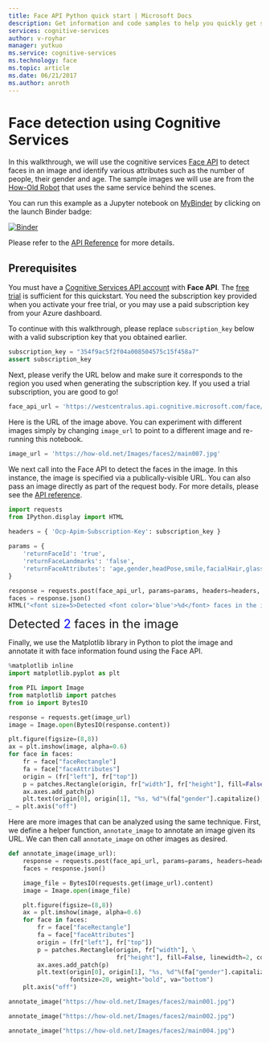 ```yaml
---
title: Face API Python quick start | Microsoft Docs
description: Get information and code samples to help you quickly get started using the Face API with Python in Cognitive Services.
services: cognitive-services
author: v-royhar
manager: yutkuo
ms.service: cognitive-services
ms.technology: face
ms.topic: article
ms.date: 06/21/2017
ms.author: anroth
---
```


# Face detection using Cognitive Services
In this walkthrough, we will use the cognitive services [Face API](https://azure.microsoft.com/en-us/services/cognitive-services/face/) to detect faces in an image and identify various attributes such as the number of people, their gender and age. The sample images we will use are from the [How-Old Robot](http://www.how-old.net) that uses the same service behind the scenes.

You can run this example as a Jupyter notebook on [MyBinder](https://mybinder.org) by clicking on the launch Binder badge: 

[![Binder](https://mybinder.org/badge.svg)](https://mybinder.org/v2/gh/Microsoft/cognitive-services-notebooks/master?filepath=FaceAPI.ipynb)

Please refer to the [API Reference](https://westus.dev.cognitive.microsoft.com/docs/services/563879b61984550e40cbbe8d/operations/563879b61984550f30395236) for more details.

## Prerequisites

You must have a [Cognitive Services API account](https://docs.microsoft.com/azure/cognitive-services/cognitive-services-apis-create-account) with **Face API**. The [free trial](https://azure.microsoft.com/en-us/try/cognitive-services/?api=face-api) is sufficient for this quickstart. You need the subscription key provided when you activate your free trial, or you may use a paid subscription key from your Azure dashboard.

To continue with this walkthrough, please replace `subscription_key` below with a valid subscription key that you obtained earlier.


```python
subscription_key = "354f9ac5f2f04a008504575c15f458a7"
assert subscription_key
```

Next, please verify the URL below and make sure it corresponds to the region you used when generating the subscription key. If you used a trial subscription, you are good to go!


```python
face_api_url = 'https://westcentralus.api.cognitive.microsoft.com/face/v1.0/detect'
```

Here is the URL of the image above. You can experiment with different images simply by changing ``image_url`` to point to a different image and re-running this notebook.


```python
image_url = 'https://how-old.net/Images/faces2/main007.jpg'
```

We next call into the Face API to detect the faces in the image. In this instance, the image is specified via a publically-visible URL. You can also pass an image directly as part of the request body. For more details, please see the [API reference](https://westus.dev.cognitive.microsoft.com/docs/services/563879b61984550e40cbbe8d/operations/563879b61984550f30395236). 


```python
import requests
from IPython.display import HTML

headers = { 'Ocp-Apim-Subscription-Key': subscription_key }
    
params = {
    'returnFaceId': 'true',
    'returnFaceLandmarks': 'false',
    'returnFaceAttributes': 'age,gender,headPose,smile,facialHair,glasses,emotion,hair,makeup,occlusion,accessories,blur,exposure,noise',
}

response = requests.post(face_api_url, params=params, headers=headers, json={"url": image_url})
faces = response.json()
HTML("<font size=5>Detected <font color='blue'>%d</font> faces in the image</font>"%len(faces))
```




<font size=5>Detected <font color='blue'>2</font> faces in the image</font>



Finally, we use the Matplotlib library in Python to plot the image and annotate it with face information found using the Face API.


```python
%matplotlib inline
import matplotlib.pyplot as plt

from PIL import Image
from matplotlib import patches
from io import BytesIO

response = requests.get(image_url)
image = Image.open(BytesIO(response.content))

plt.figure(figsize=(8,8))
ax = plt.imshow(image, alpha=0.6)
for face in faces:
    fr = face["faceRectangle"]
    fa = face["faceAttributes"]
    origin = (fr["left"], fr["top"])
    p = patches.Rectangle(origin, fr["width"], fr["height"], fill=False, linewidth=2, color='b')
    ax.axes.add_patch(p)
    plt.text(origin[0], origin[1], "%s, %d"%(fa["gender"].capitalize(), fa["age"]), fontsize=20, weight="bold", va="bottom")
_ = plt.axis("off")
```

Here are more images that can be analyzed using the same technique.
First, we define a helper function, ``annotate_image`` to annotate an image given its URL.
We can then call ``annotate_image`` on other images as desired.


```python
def annotate_image(image_url):
    response = requests.post(face_api_url, params=params, headers=headers, json={"url": image_url})
    faces = response.json()

    image_file = BytesIO(requests.get(image_url).content)
    image = Image.open(image_file)

    plt.figure(figsize=(8,8))
    ax = plt.imshow(image, alpha=0.6)
    for face in faces:
        fr = face["faceRectangle"]
        fa = face["faceAttributes"]
        origin = (fr["left"], fr["top"])
        p = patches.Rectangle(origin, fr["width"], \
                              fr["height"], fill=False, linewidth=2, color='b')
        ax.axes.add_patch(p)
        plt.text(origin[0], origin[1], "%s, %d"%(fa["gender"].capitalize(), fa["age"]), \
                 fontsize=20, weight="bold", va="bottom")
    plt.axis("off")
```


```python
annotate_image("https://how-old.net/Images/faces2/main001.jpg")
```


```python
annotate_image("https://how-old.net/Images/faces2/main002.jpg")
```


```python
annotate_image("https://how-old.net/Images/faces2/main004.jpg")
```
